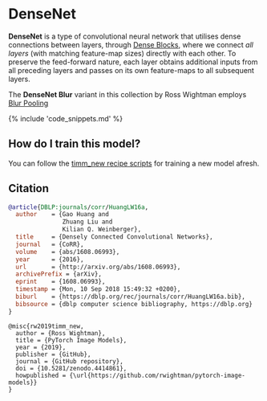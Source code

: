 # DenseNet

**DenseNet** is a type of convolutional neural network that utilises dense connections between layers, through [Dense Blocks](http://www.paperswithcode.com/method/dense-block), where we connect *all layers* (with matching feature-map sizes) directly with each other. To preserve the feed-forward nature, each layer obtains additional inputs from all preceding layers and passes on its own feature-maps to all subsequent layers.

The **DenseNet Blur** variant in this collection by Ross Wightman employs [Blur Pooling](http://www.paperswithcode.com/method/blur-pooling)

{% include 'code_snippets.md' %}

## How do I train this model?

You can follow the [timm_new recipe scripts](https://rwightman.github.io/pytorch-image-models/scripts/) for training a new model afresh.

## Citation

```BibTeX
@article{DBLP:journals/corr/HuangLW16a,
  author    = {Gao Huang and
               Zhuang Liu and
               Kilian Q. Weinberger},
  title     = {Densely Connected Convolutional Networks},
  journal   = {CoRR},
  volume    = {abs/1608.06993},
  year      = {2016},
  url       = {http://arxiv.org/abs/1608.06993},
  archivePrefix = {arXiv},
  eprint    = {1608.06993},
  timestamp = {Mon, 10 Sep 2018 15:49:32 +0200},
  biburl    = {https://dblp.org/rec/journals/corr/HuangLW16a.bib},
  bibsource = {dblp computer science bibliography, https://dblp.org}
}
```

```
@misc{rw2019timm_new,
  author = {Ross Wightman},
  title = {PyTorch Image Models},
  year = {2019},
  publisher = {GitHub},
  journal = {GitHub repository},
  doi = {10.5281/zenodo.4414861},
  howpublished = {\url{https://github.com/rwightman/pytorch-image-models}}
}
```

<!--
Type: model-index
Collections:
- Name: DenseNet
  Paper:
    Title: Densely Connected Convolutional Networks
    URL: https://paperswithcode.com/paper/densely-connected-convolutional-networks
Models:
- Name: densenet121
  In Collection: DenseNet
  Metadata:
    FLOPs: 3641843200
    Parameters: 7980000
    File Size: 32376726
    Architecture:
    - 1x1 Convolution
    - Average Pooling
    - Batch Normalization
    - Convolution
    - Dense Block
    - Dense Connections
    - Dropout
    - Max Pooling
    - ReLU
    - Softmax
    Tasks:
    - Image Classification
    Training Techniques:
    - Kaiming Initialization
    - Nesterov Accelerated Gradient
    - Weight Decay
    Training Data:
    - ImageNet
    ID: densenet121
    LR: 0.1
    Epochs: 90
    Layers: 121
    Dropout: 0.2
    Crop Pct: '0.875'
    Momentum: 0.9
    Batch Size: 256
    Image Size: '224'
    Weight Decay: 0.0001
    Interpolation: bicubic
  Code: https://github.com/rwightman/pytorch-image-models/blob/d8e69206be253892b2956341fea09fdebfaae4e3/timm_new/models/densenet.py#L295
  Weights: https://github.com/rwightman/pytorch-image-models/releases/download/v0.1-weights/densenet121_ra-50efcf5c.pth
  Results:
  - Task: Image Classification
    Dataset: ImageNet
    Metrics:
      Top 1 Accuracy: 75.56%
      Top 5 Accuracy: 92.65%
- Name: densenet161
  In Collection: DenseNet
  Metadata:
    FLOPs: 9931959264
    Parameters: 28680000
    File Size: 115730790
    Architecture:
    - 1x1 Convolution
    - Average Pooling
    - Batch Normalization
    - Convolution
    - Dense Block
    - Dense Connections
    - Dropout
    - Max Pooling
    - ReLU
    - Softmax
    Tasks:
    - Image Classification
    Training Techniques:
    - Kaiming Initialization
    - Nesterov Accelerated Gradient
    - Weight Decay
    Training Data:
    - ImageNet
    ID: densenet161
    LR: 0.1
    Epochs: 90
    Layers: 161
    Dropout: 0.2
    Crop Pct: '0.875'
    Momentum: 0.9
    Batch Size: 256
    Image Size: '224'
    Weight Decay: 0.0001
    Interpolation: bicubic
  Code: https://github.com/rwightman/pytorch-image-models/blob/d8e69206be253892b2956341fea09fdebfaae4e3/timm_new/models/densenet.py#L347
  Weights: https://download.pytorch.org/models/densenet161-8d451a50.pth
  Results:
  - Task: Image Classification
    Dataset: ImageNet
    Metrics:
      Top 1 Accuracy: 77.36%
      Top 5 Accuracy: 93.63%
- Name: densenet169
  In Collection: DenseNet
  Metadata:
    FLOPs: 4316945792
    Parameters: 14150000
    File Size: 57365526
    Architecture:
    - 1x1 Convolution
    - Average Pooling
    - Batch Normalization
    - Convolution
    - Dense Block
    - Dense Connections
    - Dropout
    - Max Pooling
    - ReLU
    - Softmax
    Tasks:
    - Image Classification
    Training Techniques:
    - Kaiming Initialization
    - Nesterov Accelerated Gradient
    - Weight Decay
    Training Data:
    - ImageNet
    ID: densenet169
    LR: 0.1
    Epochs: 90
    Layers: 169
    Dropout: 0.2
    Crop Pct: '0.875'
    Momentum: 0.9
    Batch Size: 256
    Image Size: '224'
    Weight Decay: 0.0001
    Interpolation: bicubic
  Code: https://github.com/rwightman/pytorch-image-models/blob/d8e69206be253892b2956341fea09fdebfaae4e3/timm_new/models/densenet.py#L327
  Weights: https://download.pytorch.org/models/densenet169-b2777c0a.pth
  Results:
  - Task: Image Classification
    Dataset: ImageNet
    Metrics:
      Top 1 Accuracy: 75.9%
      Top 5 Accuracy: 93.02%
- Name: densenet201
  In Collection: DenseNet
  Metadata:
    FLOPs: 5514321024
    Parameters: 20010000
    File Size: 81131730
    Architecture:
    - 1x1 Convolution
    - Average Pooling
    - Batch Normalization
    - Convolution
    - Dense Block
    - Dense Connections
    - Dropout
    - Max Pooling
    - ReLU
    - Softmax
    Tasks:
    - Image Classification
    Training Techniques:
    - Kaiming Initialization
    - Nesterov Accelerated Gradient
    - Weight Decay
    Training Data:
    - ImageNet
    ID: densenet201
    LR: 0.1
    Epochs: 90
    Layers: 201
    Dropout: 0.2
    Crop Pct: '0.875'
    Momentum: 0.9
    Batch Size: 256
    Image Size: '224'
    Weight Decay: 0.0001
    Interpolation: bicubic
  Code: https://github.com/rwightman/pytorch-image-models/blob/d8e69206be253892b2956341fea09fdebfaae4e3/timm_new/models/densenet.py#L337
  Weights: https://download.pytorch.org/models/densenet201-c1103571.pth
  Results:
  - Task: Image Classification
    Dataset: ImageNet
    Metrics:
      Top 1 Accuracy: 77.29%
      Top 5 Accuracy: 93.48%
- Name: densenetblur121d
  In Collection: DenseNet
  Metadata:
    FLOPs: 3947812864
    Parameters: 8000000
    File Size: 32456500
    Architecture:
    - 1x1 Convolution
    - Batch Normalization
    - Blur Pooling
    - Convolution
    - Dense Block
    - Dense Connections
    - Dropout
    - Max Pooling
    - ReLU
    - Softmax
    Tasks:
    - Image Classification
    Training Data:
    - ImageNet
    ID: densenetblur121d
    Crop Pct: '0.875'
    Image Size: '224'
    Interpolation: bicubic
  Code: https://github.com/rwightman/pytorch-image-models/blob/d8e69206be253892b2956341fea09fdebfaae4e3/timm_new/models/densenet.py#L305
  Weights: https://github.com/rwightman/pytorch-image-models/releases/download/v0.1-weights/densenetblur121d_ra-100dcfbc.pth
  Results:
  - Task: Image Classification
    Dataset: ImageNet
    Metrics:
      Top 1 Accuracy: 76.59%
      Top 5 Accuracy: 93.2%
- Name: tv_densenet121
  In Collection: DenseNet
  Metadata:
    FLOPs: 3641843200
    Parameters: 7980000
    File Size: 32342954
    Architecture:
    - 1x1 Convolution
    - Average Pooling
    - Batch Normalization
    - Convolution
    - Dense Block
    - Dense Connections
    - Dropout
    - Max Pooling
    - ReLU
    - Softmax
    Tasks:
    - Image Classification
    Training Techniques:
    - SGD with Momentum
    - Weight Decay
    Training Data:
    - ImageNet
    ID: tv_densenet121
    LR: 0.1
    Epochs: 90
    Crop Pct: '0.875'
    LR Gamma: 0.1
    Momentum: 0.9
    Batch Size: 32
    Image Size: '224'
    LR Step Size: 30
    Weight Decay: 0.0001
    Interpolation: bicubic
  Code: https://github.com/rwightman/pytorch-image-models/blob/d8e69206be253892b2956341fea09fdebfaae4e3/timm_new/models/densenet.py#L379
  Weights: https://download.pytorch.org/models/densenet121-a639ec97.pth
  Results:
  - Task: Image Classification
    Dataset: ImageNet
    Metrics:
      Top 1 Accuracy: 74.74%
      Top 5 Accuracy: 92.15%
-->
